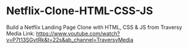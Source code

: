 # Netflix-Clone-HTML-CSS-JS

Build a Netflix Landing Page Clone with HTML, CSS & JS from Traversy Media
Link:
https://www.youtube.com/watch?v=P7t13SGytRk&t=22s&ab_channel=TraversyMedia
